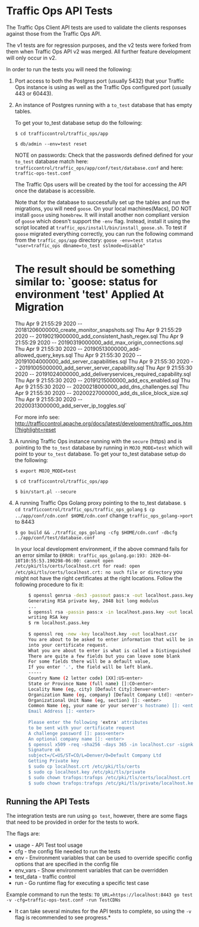 <!--
    Licensed to the Apache Software Foundation (ASF) under one
    or more contributor license agreements.  See the NOTICE file
    distributed with this work for additional information
    regarding copyright ownership.  The ASF licenses this file
    to you under the Apache License, Version 2.0 (the
    "License"); you may not use this file except in compliance
    with the License.  You may obtain a copy of the License at

      http://www.apache.org/licenses/LICENSE-2.0

    Unless required by applicable law or agreed to in writing,
    software distributed under the License is distributed on an
    "AS IS" BASIS, WITHOUT WARRANTIES OR CONDITIONS OF ANY
    KIND, either express or implied.  See the License for the
    specific language governing permissions and limitations
    under the License.
-->

# Traffic Ops API Tests

The Traffic Ops Client API tests are used to validate the clients responses against those from the Traffic Ops API.  

The v1 tests are for regression purposes, and the v2 tests were forked from them when Traffic Ops API v2 was merged. All further feature development will only occur in v2.

In order to run the tests you will need the following:

1. Port access to both the Postgres port (usually 5432) that your Traffic Ops instance is using as well as the Traffic Ops configured port (usually 443 or 60443).

2. An instance of Postgres running with a `to_test` database that has empty tables.

    To get your to_test database setup do the following:
    
    `$ cd trafficcontrol/traffic_ops/app`
    
    `$ db/admin --env=test reset` 

    NOTE on passwords:
    Check that the passwords defined defined for your `to_test` database match 
    here: `trafficcontrol/traffic_ops/app/conf/test/database.conf`
    and here: `traffic-ops-test.conf` 

    The Traffic Ops users will be created by the tool for accessing the API once the database is accessible.
    
    Note that for the database to successfully set up the tables and run the migrations, you will need `goose`.
    On your local machines(Macs), DO NOT install `goose` using `homebrew`. It will install another non compliant
    version of `goose` which doesn't support the `-env` flag. Instead, install it using the script located at
    `traffic_ops/install/bin/install_goose.sh`. 
    To test if `goose` migrated everything correctly, you can run the following command from the `traffic_ops/app`
    directory:
    `goose -env=test status "user=traffic_ops dbname=to_test sslmode=disable"`
    
    The result should be something similar to:
    `goose: status for environment 'test'
     Applied At                  Migration
     =======================================
     Thu Apr  9 21:55:29 2020 -- 20181206000000_create_monitor_snapshots.sql
     Thu Apr  9 21:55:29 2020 -- 20190219000000_add_consistent_hash_regex.sql
     Thu Apr  9 21:55:29 2020 -- 20190319000000_add_max_origin_connections.sql
     Thu Apr  9 21:55:30 2020 -- 20190513000000_add-allowed_query_keys.sql
     Thu Apr  9 21:55:30 2020 -- 20191004000000_add_server_capabilities.sql
     Thu Apr  9 21:55:30 2020 -- 20191005000000_add_server_server_capability.sql
     Thu Apr  9 21:55:30 2020 -- 20191024000000_add_deliveryservices_required_capability.sql
     Thu Apr  9 21:55:30 2020 -- 20191215000000_add_ecs_enabled.sql
     Thu Apr  9 21:55:30 2020 -- 20200218000000_add_dns_challenges.sql
     Thu Apr  9 21:55:30 2020 -- 20200227000000_add_ds_slice_block_size.sql
     Thu Apr  9 21:55:30 2020 -- 20200313000000_add_server_ip_toggles.sql`
    
    For more info see: http://trafficcontrol.apache.org/docs/latest/development/traffic_ops.html?highlight=reset

3. A running Traffic Ops instance running with the `secure` (https) and is pointing to the `to_test` 
   database by running in `MOJO_MODE=test` which will point to your `to_test` database.
    To get your to_test database setup do the following:
    
   	`$ export MOJO_MODE=test`  
   	
   	`$ cd trafficcontrol/traffic_ops/app`
   	
    `$ bin/start.pl --secure`

4. A running Traffic Ops Golang proxy pointing to the to_test database.
	`$ cd trafficcontrol/traffic_ops/traffic_ops_golang`
	`$ cp ../app/conf/cdn.conf $HOME/cdn.conf`
	change `traffic_ops_golang->port` to 8443

    `$ go build && ./traffic_ops_golang -cfg $HOME/cdn.conf -dbcfg ../app/conf/test/database.conf`
    
    In your local development environment, if the above command fails for an error similar to 
    `ERROR: traffic_ops_golang.go:193: 2020-04-10T10:55:53.190298-06:00: cannot open /etc/pki/tls/certs/localhost.crt for read: open /etc/pki/tls/certs/localhost.crt: no such file or directory`
    you might not have the right certificates at the right locations. Follow the following procedure
    to fix it:
    ```bash
         $ openssl genrsa -des3 -passout pass:x -out localhost.pass.key 2048
         Generating RSA private key, 2048 bit long modulus
         ...
         $ openssl rsa -passin pass:x -in localhost.pass.key -out localhost.key
         writing RSA key
         $ rm localhost.pass.key
         
         $ openssl req -new -key localhost.key -out localhost.csr
         You are about to be asked to enter information that will be incorporated
         into your certificate request.
         What you are about to enter is what is called a Distinguished Name or a DN.
         There are quite a few fields but you can leave some blank
         For some fields there will be a default value,
         If you enter '.', the field will be left blank.
         -----
         Country Name (2 letter code) [XX]:US<enter>
         State or Province Name (full name) []:CO<enter>
         Locality Name (eg, city) [Default City]:Denver<enter>
         Organization Name (eg, company) [Default Company Ltd]: <enter>
         Organizational Unit Name (eg, section) []: <enter>
         Common Name (eg, your name or your server's hostname) []: <enter>
         Email Address []: <enter>
         
         Please enter the following 'extra' attributes
         to be sent with your certificate request
         A challenge password []: pass<enter>
         An optional company name []: <enter>
         $ openssl x509 -req -sha256 -days 365 -in localhost.csr -signkey localhost.key -out localhost.crt
         Signature ok
         subject=/C=US/ST=CO/L=Denver/O=Default Company Ltd
         Getting Private key
         $ sudo cp localhost.crt /etc/pki/tls/certs
         $ sudo cp localhost.key /etc/pki/tls/private
         $ sudo chown trafops:trafops /etc/pki/tls/certs/localhost.crt
         $ sudo chown trafops:trafops /etc/pki/tls/private/localhost.key
    ```
     
## Running the API Tests
The integration tests are run using `go test`, however, there are some flags that need to be provided in order for the tests to work.  

The flags are:

* usage - API Test tool usage
* cfg - the config file needed to run the tests
* env - Environment variables that can be used to override specific config options that are specified in the config file
* env_vars - Show environment variables that can be overridden
* test_data - traffic control
* run - Go runtime flag for executing a specific test case

Example command to run the tests: 
`TO_URL=https://localhost:8443 go test -v -cfg=traffic-ops-test.conf -run TestCDNs`



* It can take several minutes for the API tests to complete, so using the `-v` flag is recommended to see progress.*
